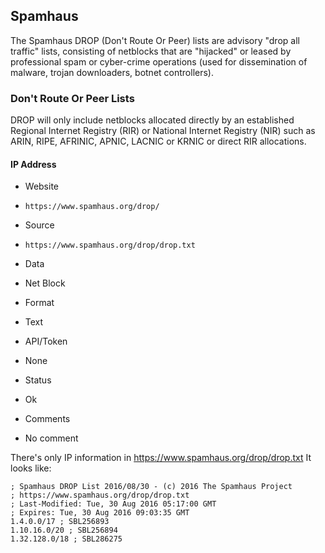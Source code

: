## Spamhaus

The Spamhaus DROP (Don't Route Or Peer) lists are advisory "drop all traffic"
lists, consisting of netblocks that are "hijacked" or leased by professional
spam or cyber-crime operations (used for dissemination of malware, trojan
downloaders, botnet controllers).

### Don't Route Or Peer Lists

DROP will only include netblocks allocated directly by an established Regional
Internet Registry (RIR) or National Internet Registry (NIR) such as ARIN, RIPE,
AFRINIC, APNIC, LACNIC or KRNIC or direct RIR allocations.

#### IP Address
>
* Website
 - `https://www.spamhaus.org/drop/`
* Source
 - `https://www.spamhaus.org/drop/drop.txt`
* Data
 - Net Block
* Format
 - Text
* API/Token
 - None
* Status
 - Ok
* Comments
 - No comment

There's only IP information in https://www.spamhaus.org/drop/drop.txt
It looks like:

	; Spamhaus DROP List 2016/08/30 - (c) 2016 The Spamhaus Project
	; https://www.spamhaus.org/drop/drop.txt
	; Last-Modified: Tue, 30 Aug 2016 05:17:00 GMT
	; Expires: Tue, 30 Aug 2016 09:03:35 GMT
	1.4.0.0/17 ; SBL256893
	1.10.16.0/20 ; SBL256894
	1.32.128.0/18 ; SBL286275